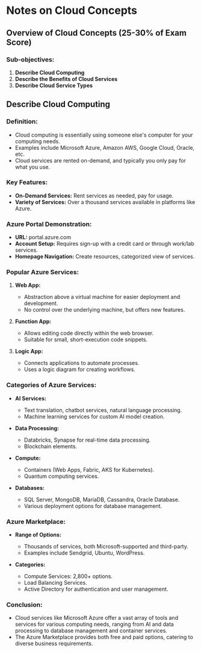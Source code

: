 # Notes on Cloud Concepts

## Overview of Cloud Concepts (25-30% of Exam Score)

### Sub-objectives:
1. **Describe Cloud Computing**
2. **Describe the Benefits of Cloud Services**
3. **Describe Cloud Service Types**

## Describe Cloud Computing

### Definition:
- Cloud computing is essentially using someone else's computer for your computing needs. 
- Examples include Microsoft Azure, Amazon AWS, Google Cloud, Oracle, etc.
- Cloud services are rented on-demand, and typically you only pay for what you use.

### Key Features:
- **On-Demand Services:** Rent services as needed, pay for usage.
- **Variety of Services:** Over a thousand services available in platforms like Azure.

### Azure Portal Demonstration:
- **URL:** portal.azure.com
- **Account Setup:** Requires sign-up with a credit card or through work/lab services.
- **Homepage Navigation:** Create resources, categorized view of services.

### Popular Azure Services:
1. **Web App:**
   - Abstraction above a virtual machine for easier deployment and development.
   - No control over the underlying machine, but offers new features.

2. **Function App:**
   - Allows editing code directly within the web browser.
   - Suitable for small, short-execution code snippets.

3. **Logic App:**
   - Connects applications to automate processes.
   - Uses a logic diagram for creating workflows.

### Categories of Azure Services:
- **AI Services:**
  - Text translation, chatbot services, natural language processing.
  - Machine learning services for custom AI model creation.

- **Data Processing:**
  - Databricks, Synapse for real-time data processing.
  - Blockchain elements.

- **Compute:**
  - Containers (Web Apps, Fabric, AKS for Kubernetes).
  - Quantum computing services.

- **Databases:**
  - SQL Server, MongoDB, MariaDB, Cassandra, Oracle Database.
  - Various deployment options for database management.

### Azure Marketplace:
- **Range of Options:**
  - Thousands of services, both Microsoft-supported and third-party.
  - Examples include Sendgrid, Ubuntu, WordPress.

- **Categories:**
  - Compute Services: 2,800+ options.
  - Load Balancing Services.
  - Active Directory for authentication and user management.

### Conclusion:
- Cloud services like Microsoft Azure offer a vast array of tools and services for various computing needs, ranging from AI and data processing to database management and container services.
- The Azure Marketplace provides both free and paid options, catering to diverse business requirements.